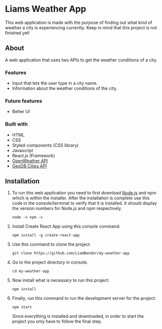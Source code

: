 # Liams Weather App
This web application is made with the purpose of finding out what kind of weather a city is experiencing currently.
Keep in mind that this project is not finished yet!

## About
A web application that uses two APIs to get the weather conditions of a city.

### Features
- Input that lets the user type in a city name.
- Information about the weather conditions of the city.

### Future features
- Better UI

### Built with
- HTML
- CSS
- Styled-components (CSS library)
- Javascript
- React.js (Framework)
- [OpenWeather API](https://api.openweathermap.org/)
- [GeoDB Cities API](http://geodb-cities-api.wirefreethought.com/)


## Installation
1. To run this web application you need to first download [Node.js](https://nodejs.org/en) and npm which is within the installer.
   After the installation is complete use this code in the console/terminal to verify that it is installed. It should display the version numbers for Node.js and npm respectively.
   ```console
   node -v npm -v
   ```
2. Install Create React App using this console command:
   ```console
   npm install -g create-react-app
   ```
4. Use this command to clone the project.
   ```console
   git clone https://github.com/LiamBender/my-weather-app
   ```
5. Go to the project directory in console.
   ```console
   cd my-weather-app
   ```
6. Now install what is necessary to run this project:
   ```console
   npm install
   ```
7. Finally, run this command to run the development server for the project:
   ```console
   npm start
   ```
   Since everything is installed and downloaded, in order to start the project you only have to follow the final step.

